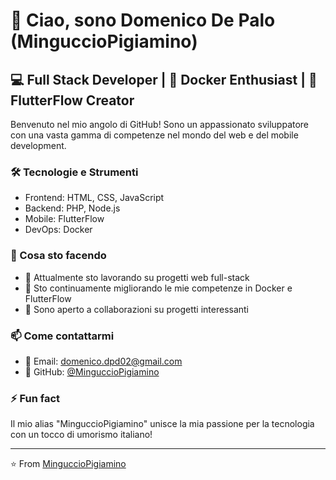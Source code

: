 # 👋 Ciao, sono Domenico De Palo (MinguccioPigiamino)

## 💻 Full Stack Developer | 🐳 Docker Enthusiast | 📱 FlutterFlow Creator

Benvenuto nel mio angolo di GitHub! Sono un appassionato sviluppatore con una vasta gamma di competenze nel mondo del web e del mobile development.

### 🛠️ Tecnologie e Strumenti

- Frontend: HTML, CSS, JavaScript
- Backend: PHP, Node.js
- Mobile: FlutterFlow
- DevOps: Docker

### 🚀 Cosa sto facendo

- 🔭 Attualmente sto lavorando su progetti web full-stack
- 🌱 Sto continuamente migliorando le mie competenze in Docker e FlutterFlow
- 👯 Sono aperto a collaborazioni su progetti interessanti

### 📫 Come contattarmi

- 📧 Email: domenico.dpd02@gmail.com
- 💼 GitHub: [@MinguccioPigiamino](https://github.com/MinguccioPigiamino)

### ⚡ Fun fact

Il mio alias "MinguccioPigiamino" unisce la mia passione per la tecnologia con un tocco di umorismo italiano!

---

⭐️ From [MinguccioPigiamino](https://github.com/MinguccioPigiamino)
